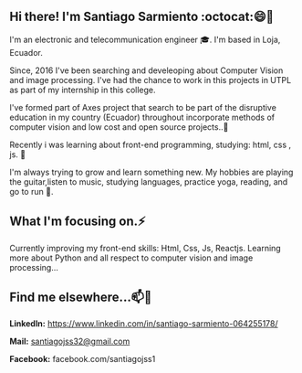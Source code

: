 
## Hi there! I'm Santiago Sarmiento :octocat:😄👋

I'm an electronic and telecommunication engineer 🎓. I'm based in Loja, Ecuador.

Since, 2016 I've been searching and develeoping about Computer Vision and image processing. I've had the chance to work in this projects in UTPL as part of my internship in this college.

I've formed part of Axes project that search to be part of the disruptive education in my country (Ecuador) throughout incorporate methods of computer vision and low cost and open source projects..👯 

Recently i was learning about front-end programming, studying: html, css , js. 🌱

I'm always trying to grow and learn something new. My hobbies are playing the guitar,listen to music, studying languages, practice yoga, reading, and go to run 🏃.

## What I'm focusing on.⚡

Currently improving my front-end skills: Html, Css, Js, Reactjs.
Learning more about Python and all respect to computer vision and image processing...

## Find me elsewhere...📫💬
**LinkedIn:** https://www.linkedin.com/in/santiago-sarmiento-064255178/

**Mail:** santiagojss32@gmail.com

**Facebook:** facebook.com/santiagojss1

